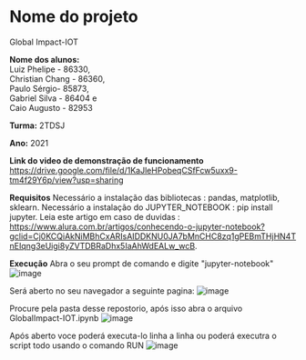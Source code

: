 
# Nome do projeto
 Global Impact-IOT

**Nome dos alunos:** <br>
Luiz Phelipe - 86330, <br>
Christian Chang - 86360, <br>
Paulo Sérgio- 85873, <br>
Gabriel Silva - 86404 e <br>
Caio Augusto - 82953 <br>

**Turma:**
2TDSJ

**Ano:**
2021

**Link do video de demonstração de funcionamento**
https://drive.google.com/file/d/1KaJleHPobeqCSfFcw5uxx9-tm4f29Y6p/view?usp=sharing

**Requisitos**
Necessário a instalação das bibliotecas : pandas, matplotlib, sklearn.
Necessário a instalação do JUPYTER_NOTEBOOK : pip install jupyter. Leia este artigo em caso de duvidas : https://www.alura.com.br/artigos/conhecendo-o-jupyter-notebook?gclid=Cj0KCQiAkNiMBhCxARIsAIDDKNU0JA7bMnCHC8zq1gPEBmTHjHN4TnEIqng3eUigi8yZVTDBRaDhx5IaAhWdEALw_wcB.

**Execução**
Abra o seu prompt de comando e digite "jupyter-notebook"
![image](https://user-images.githubusercontent.com/58408056/142460128-f1e1804d-5c5b-4ca1-9bde-c4855677b19a.png)

Será aberto no seu navegador a seguinte pagina:
![image](https://user-images.githubusercontent.com/58408056/142460384-cefcd147-4404-4fe1-bd47-fe8cdeb668dd.png)

Procure pela pasta desse repostorio, após isso abra o arquivo GlobalImpact-IOT.ipynb
![image](https://user-images.githubusercontent.com/58408056/142460626-329372c6-857d-456d-8375-37600e1629d4.png)

Após aberto voce poderá executa-lo linha a linha ou poderá executra o script todo usando o comando RUN
![image](https://user-images.githubusercontent.com/58408056/142460778-0448aca0-2e3c-4678-ab23-037bd79ea818.png)


